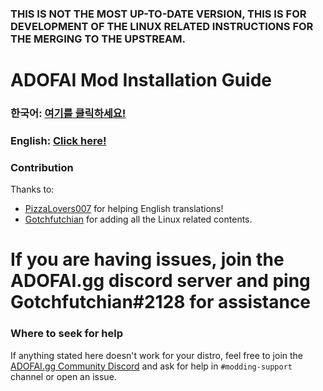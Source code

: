 ### THIS IS NOT THE MOST UP-TO-DATE VERSION, THIS IS FOR DEVELOPMENT OF THE LINUX RELATED INSTRUCTIONS FOR THE MERGING TO THE UPSTREAM.

# ADOFAI Mod Installation Guide
### 한국어: [여기를 클릭하세요!](./kor/main.md)
### English: [Click here!](./eng/main.md)

### Contribution

Thanks to:
- [PizzaLovers007](https://github.com/PizzaLovers007) for helping English translations!
- [Gotchfutchian](https://github.com/Gotchfutchian) for adding all the Linux related contents.

# If you are having issues, join the ADOFAI.gg discord server and ping Gotchfutchian#2128 for assistance

### Where to seek for help

If anything stated here doesn't work for your distro, feel free to join the [ADOFAI.gg Community Discord](https://discord.gg/TKdpbUUfUa) and ask for help in `#modding-support` channel or open an issue.
